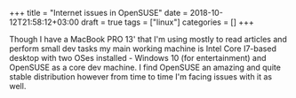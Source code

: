 +++
title = "Internet issues in OpenSUSE"
date = 2018-10-12T21:58:12+03:00
draft = true
tags = ["linux"]
categories = []
+++

Though I have a MacBook PRO 13' that I'm using mostly to read articles and perform small dev tasks my main working machine is Intel Core I7-based desktop with two OSes installed - Windows 10 (for entertainment) and OpenSUSE as a core dev machine. I find OpenSUSE an amazing and quite stable distribution however from time to time I'm facing issues with it as well.

